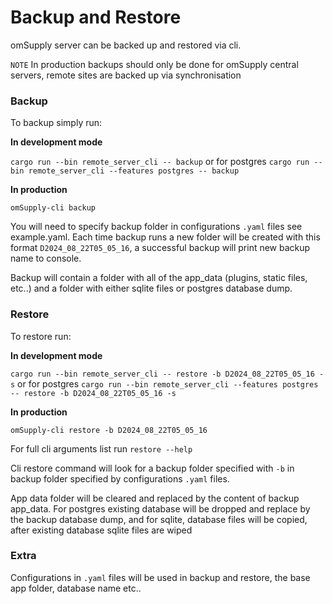 # Backup and Restore

omSupply server can be backed up and restored via cli. 

`NOTE` In production backups should only be done for omSupply central servers, remote sites are backed up via synchronisation

### Backup

To backup simply run: 

**In development mode**

`cargo run --bin remote_server_cli -- backup` or for postgres `cargo run --bin remote_server_cli --features postgres -- backup`

**In production**

`omSupply-cli backup`

You will need to specify backup folder in configurations `.yaml` files see example.yaml. Each time backup runs a new folder will be created with this format `D2024_08_22T05_05_16`, a successful backup will print new backup name to console.

Backup will contain a folder with all of the app_data (plugins, static files, etc..) and a folder with either sqlite files or postgres database dump. 

### Restore

To restore run: 

**In development mode**

`cargo run --bin remote_server_cli -- restore -b D2024_08_22T05_05_16 -s` or for postgres `cargo run --bin remote_server_cli --features postgres -- restore -b D2024_08_22T05_05_16 -s`

**In production**

`omSupply-cli restore -b D2024_08_22T05_05_16`

For full cli arguments list run `restore --help`

Cli restore command will look for a backup folder specified with `-b` in backup folder specified by configurations `.yaml` files.

App data folder will be cleared and replaced by the content of backup app_data. For postgres existing database will be dropped and replace by the backup database dump, and for sqlite, database files will be copied, after existing database sqlite files are wiped 

### Extra 

Configurations in `.yaml` files will be used in backup and restore, the base app folder, database name etc.. 
